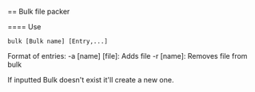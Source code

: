 
== Bulk file packer

==== Use

``` 
bulk [Bulk name] [Entry,...]
```

Format of entries:
-a [name] [file]: Adds file
-r [name]:        Removes file from bulk

If inputted Bulk doesn't exist it'll create a new one.

